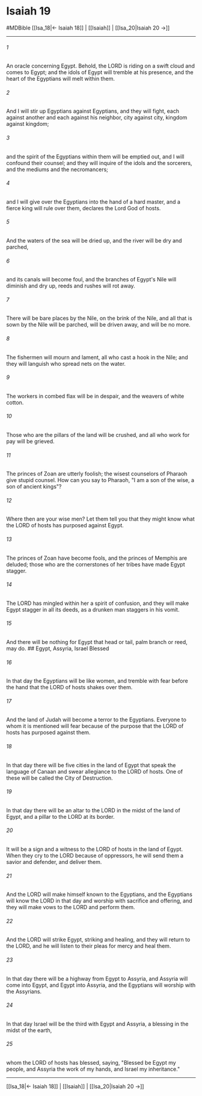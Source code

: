 # Isaiah 19
#MDBible
[[Isa_18|← Isaiah 18]] | [[Isaiah]] | [[Isa_20|Isaiah 20 →]]

***

###### 1 
An oracle concerning Egypt. Behold, the LORD is riding on a swift cloud and comes to Egypt; and the idols of Egypt will tremble at his presence, and the heart of the Egyptians will melt within them. 

###### 2 
And I will stir up Egyptians against Egyptians, and they will fight, each against another and each against his neighbor, city against city, kingdom against kingdom; 

###### 3 
and the spirit of the Egyptians within them will be emptied out, and I will confound their counsel; and they will inquire of the idols and the sorcerers, and the mediums and the necromancers; 

###### 4 
and I will give over the Egyptians into the hand of a hard master, and a fierce king will rule over them, declares the Lord God of hosts. 

###### 5 
And the waters of the sea will be dried up, and the river will be dry and parched, 

###### 6 
and its canals will become foul, and the branches of Egypt's Nile will diminish and dry up, reeds and rushes will rot away. 

###### 7 
There will be bare places by the Nile, on the brink of the Nile, and all that is sown by the Nile will be parched, will be driven away, and will be no more. 

###### 8 
The fishermen will mourn and lament, all who cast a hook in the Nile; and they will languish who spread nets on the water. 

###### 9 
The workers in combed flax will be in despair, and the weavers of white cotton. 

###### 10 
Those who are the pillars of the land will be crushed, and all who work for pay will be grieved. 

###### 11 
The princes of Zoan are utterly foolish; the wisest counselors of Pharaoh give stupid counsel. How can you say to Pharaoh, "I am a son of the wise, a son of ancient kings"? 

###### 12 
Where then are your wise men? Let them tell you that they might know what the LORD of hosts has purposed against Egypt. 

###### 13 
The princes of Zoan have become fools, and the princes of Memphis are deluded; those who are the cornerstones of her tribes have made Egypt stagger. 

###### 14 
The LORD has mingled within her a spirit of confusion, and they will make Egypt stagger in all its deeds, as a drunken man staggers in his vomit. 

###### 15 
And there will be nothing for Egypt that head or tail, palm branch or reed, may do. ## Egypt, Assyria, Israel Blessed 

###### 16 
In that day the Egyptians will be like women, and tremble with fear before the hand that the LORD of hosts shakes over them. 

###### 17 
And the land of Judah will become a terror to the Egyptians. Everyone to whom it is mentioned will fear because of the purpose that the LORD of hosts has purposed against them. 

###### 18 
In that day there will be five cities in the land of Egypt that speak the language of Canaan and swear allegiance to the LORD of hosts. One of these will be called the City of Destruction. 

###### 19 
In that day there will be an altar to the LORD in the midst of the land of Egypt, and a pillar to the LORD at its border. 

###### 20 
It will be a sign and a witness to the LORD of hosts in the land of Egypt. When they cry to the LORD because of oppressors, he will send them a savior and defender, and deliver them. 

###### 21 
And the LORD will make himself known to the Egyptians, and the Egyptians will know the LORD in that day and worship with sacrifice and offering, and they will make vows to the LORD and perform them. 

###### 22 
And the LORD will strike Egypt, striking and healing, and they will return to the LORD, and he will listen to their pleas for mercy and heal them. 

###### 23 
In that day there will be a highway from Egypt to Assyria, and Assyria will come into Egypt, and Egypt into Assyria, and the Egyptians will worship with the Assyrians. 

###### 24 
In that day Israel will be the third with Egypt and Assyria, a blessing in the midst of the earth, 

###### 25 
whom the LORD of hosts has blessed, saying, "Blessed be Egypt my people, and Assyria the work of my hands, and Israel my inheritance." 

***

[[Isa_18|← Isaiah 18]] | [[Isaiah]] | [[Isa_20|Isaiah 20 →]]
